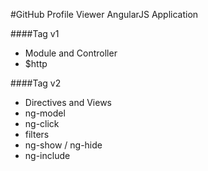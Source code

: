 #GitHub Profile Viewer AngularJS Application

####Tag v1
* Module and Controller
* $http

####Tag v2
* Directives and Views
* ng-model
* ng-click
* filters
* ng-show / ng-hide
* ng-include

